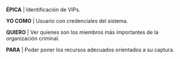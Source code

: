 ﻿**ÉPICA** | Identificación de VIPs.

**YO COMO** | Usuario con credenciales del sistema.  
 
**QUIERO** | Ver quienes son los miembros más importantes de la organización criminal.  

**PARA** | Poder poner los recursos adecuados orientados a su captura.
